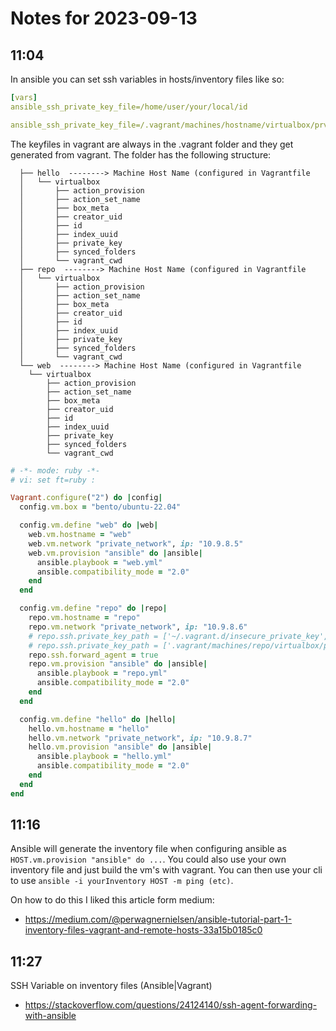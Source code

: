 # Notes for 2023-09-13

## 11:04

In ansible you can set ssh variables in hosts/inventory files like so:

```yaml
[vars]
ansible_ssh_private_key_file=/home/user/your/local/id

ansible_ssh_private_key_file=/.vagrant/machines/hostname/virtualbox/prvate_key"

```
The keyfiles in vagrant are always in the .vagrant folder and they get
generated from vagrant. 
The folder has the following structure:

```/home/chrswndrs/Documents/Lemonsgate/ACE-Alternatives/ansible/.vagrant/machines/
  ├── hello  --------> Machine Host Name (configured in Vagrantfile
  │   └── virtualbox
  │       ├── action_provision
  │       ├── action_set_name
  │       ├── box_meta
  │       ├── creator_uid
  │       ├── id
  │       ├── index_uuid
  │       ├── private_key
  │       ├── synced_folders
  │       └── vagrant_cwd
  ├── repo  --------> Machine Host Name (configured in Vagrantfile
  │   └── virtualbox
  │       ├── action_provision
  │       ├── action_set_name
  │       ├── box_meta
  │       ├── creator_uid
  │       ├── id
  │       ├── index_uuid
  │       ├── private_key
  │       ├── synced_folders
  │       └── vagrant_cwd
  └── web  --------> Machine Host Name (configured in Vagrantfile
    └── virtualbox
        ├── action_provision
        ├── action_set_name
        ├── box_meta
        ├── creator_uid
        ├── id
        ├── index_uuid
        ├── private_key
        ├── synced_folders
        └── vagrant_cwd
```

```ruby
# -*- mode: ruby -*-
# vi: set ft=ruby :

Vagrant.configure("2") do |config|
  config.vm.box = "bento/ubuntu-22.04"

  config.vm.define "web" do |web|
    web.vm.hostname = "web"
    web.vm.network "private_network", ip: "10.9.8.5"
    web.vm.provision "ansible" do |ansible|
      ansible.playbook = "web.yml"
      ansible.compatibility_mode = "2.0"
    end
  end

  config.vm.define "repo" do |repo|
    repo.vm.hostname = "repo"
    repo.vm.network "private_network", ip: "10.9.8.6"
    # repo.ssh.private_key_path = ['~/.vagrant.d/insecure_private_key', '~/.ssh/id_glab_lemonsgate']
    # repo.ssh.private_key_path = ['.vagrant/machines/repo/virtualbox/private_key', '~/.ssh/id_glab_lemonsgate']
    repo.ssh.forward_agent = true
    repo.vm.provision "ansible" do |ansible|
      ansible.playbook = "repo.yml"
      ansible.compatibility_mode = "2.0"
    end
  end

  config.vm.define "hello" do |hello|
    hello.vm.hostname = "hello"
    hello.vm.network "private_network", ip: "10.9.8.7"
    hello.vm.provision "ansible" do |ansible|
      ansible.playbook = "hello.yml"
      ansible.compatibility_mode = "2.0"
    end
  end
end
```

## 11:16

Ansible will generate the inventory file when configuring ansible as
`HOST.vm.provision "ansible" do ...`. You could also use your own
inventory file and just build the vm's with vagrant. You can then use
your cli to use `ansible -i yourInventory HOST -m ping (etc)`. 

On how to do this I liked this article form medium:

- https://medium.com/@perwagnernielsen/ansible-tutorial-part-1-inventory-files-vagrant-and-remote-hosts-33a15b0185c0 

## 11:27

SSH Variable on inventory files (Ansible|Vagrant)

- https://stackoverflow.com/questions/24124140/ssh-agent-forwarding-with-ansible 
